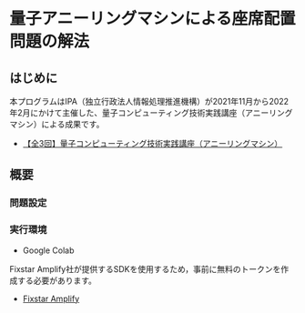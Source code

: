 # 量子アニーリングマシンによる座席配置問題の解法

## はじめに

本プログラムはIPA（独立行政法人情報処理推進機構）が2021年11月から2022年2月にかけて主催した、量子コンピューティング技術実践講座（アニーリングマシン）による成果です。

- [【全3回】量子コンピューティング技術実践講座（アニーリングマシン）](https://mitoutg.connpass.com/event/228688/)

## 概要

### 問題設定



### 実行環境

- Google Colab

Fixstar Amplify社が提供するSDKを使用するため，事前に無料のトークンを作成する必要があります。
- [Fixstar Amplify](https://amplify.fixstars.com/ja/)


